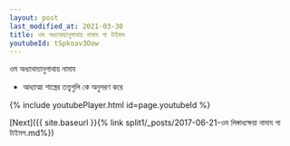 ```yaml
---
layout: post
last_modified_at: 2021-03-30
title: ওম অধ্যাথম্যানুগাথায় নামায গা টাইমস
youtubeId: tSpkoav3Oow
---
```

 
 
 ওম অধ্যাথম্যানুগাথায় নামায  
 
 - আধ্যাত্মা শাস্ত্রের তত্ত্বগুলি কে অনুসরণ করে 
 
  
 
  
 
 
 
 
 
 


{% include youtubePlayer.html id=page.youtubeId %}
 
[Next]({{ site.baseurl }}{% link  split1/_posts/2017-06-21-ওম লিঙ্গাধ্যক্ষয়া নামায গা টাইমস.md%})
 
